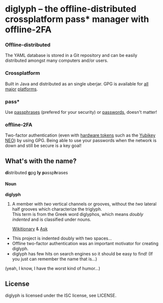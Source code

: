 diglyph – the offline-distributed crossplatform pass\* manager with offline-2FA
===============================================================================

### Offline-distributed
The YAML database is stored in a Git repository and can be easily distributed
amongst many computers and/or users.

### Crossplatform
Built in Java and distributed as an single uberjar. GPG is available for
[all](https://gnupg.org/) [major](http://www.gpg4win.org/)
[platforms](https://gpgtools.org/).

### pass\*
Use [passphrases](https://en.wikipedia.org/wiki/Passphrase) (prefered for your
security) or [passwords](https://en.wikipedia.org/wiki/Password), doesn't
matter!

### offline-2FA
Two-factor authentication (even with [hardware
tokens](http://www.gnupg.org/howtos/card-howto/en/ch02s02.html) such as the
[Yubikey NEO](https://www.yubico.com/2012/12/yubikey-neo-openpgp/)) by using
GPG.
Being able to use your passwords when the network is down and still be secure
is a key goal!

What's with the name?
---------------------
**di**stributed **g**pg **ly** **p**assp**h**rases

#### Noun
**diglyph**

1. A member with *two* vertical channels or grooves, without the *two* lateral
   half grooves which characterize the triglyph.<br>
   This term is from the Greek word diglyphos, which means *doubly indented*
   and is classified under nouns.

   [Wikitionary](https://en.wiktionary.org/wiki/diglyph) &
   [Ask](http://www.ask.com/question/what-is-the-definition-of-diglyph)

* This project is indented doubly with two spaces...
* Offline two-factor authentication was an important motivator for creating
  diglyph.
* diglyph has few hits on search engines so it should be easy to find! (If you
  just can remember the name that is...)

(yeah, I know, I have the worst kind of humor...)

License
-------

diglyph is licensed under the ISC license, see LICENSE.
